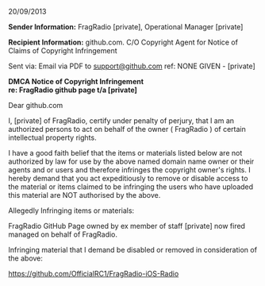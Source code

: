 20/09/2013  

**Sender Information:**
FragRadio
[private], Operational Manager
[private]  

**Recipient Information:**
github.com.
C/O Copyright Agent for Notice of Claims of Copyright Infringement

Sent via: Email via PDF to support@github.com ref: NONE GIVEN - [private]

**DMCA Notice of Copyright Infringement**  
**re: FragRadio github page t/a [private]**

Dear github.com

I, [private] of FragRadio, certify under penalty of perjury, that I am an authorized persons to act on behalf of the owner ( FragRadio ) of certain intellectual property rights.

I have a good faith belief that the items or materials listed below are not authorized by law for use by the above named domain name owner or their agents and or users and therefore infringes the copyright owner's rights. I hereby demand that you act expeditiously to remove or disable access to the material or items claimed to be infringing the users who have uploaded this material are NOT authorised by the above.

Allegedly Infringing items or materials:

FragRadio GitHub Page owned by ex member of staff [private] now fired managed on behalf of FragRadio.

Infringing material that I demand be disabled or removed in consideration of the above:

https://github.com/OfficialRC1/FragRadio-iOS-Radio